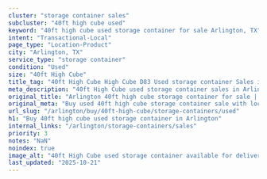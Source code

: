 ```yaml
---
cluster: "storage container sales"
subcluster: "40ft high cube used"
keyword: "40ft high cube used storage container for sale Arlington, TX"
intent: "Transactional-Local"
page_type: "Location-Product"
city: "Arlington, TX"
service_type: "storage container"
condition: "Used"
size: "40ft High Cube"
title_tag: "40ft High Cube High Cube D83 Used storage container Sales in Arlington | LC Container"
meta_description: "40ft High Cube used storage container sales in Arlington. High cube containers with extra height. Fast delivery, competitive pricing. Serving storage containers area. Quote ID: 5NL. Call (214) 524-4168 for your free quote today."
original_title: "Arlington 40ft high cube storage container for sale | LC"
original_meta: "Buy used 40ft high cube storage container sale with local delivery in Arlington, TX. LC Container — local Since 2003. Request a fast quote today."
url_slug: "/arlington/buy/40ft-high-cube/storage-containers/used"
h1: "Buy 40ft high cube used storage container in Arlington"
internal_links: "/arlington/storage-containers/sales"
priority: 3
notes: "NaN"
noindex: true
image_alt: "40ft High Cube used storage container available for delivery in Arlington"
last_updated: "2025-10-21"
---
```


<!-- TODO: Add unique city/inventory copy, images, and internal links here. -->
